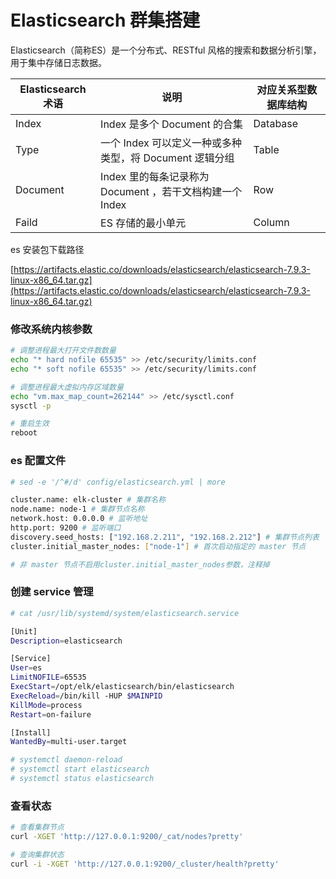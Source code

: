 # Elasticsearch 群集搭建

Elasticsearch（简称ES）是一个分布式、RESTful 风格的搜索和数据分析引擎，用于集中存储日志数据。

| Elasticsearch 术语 | 说明 | 对应关系型数据库结构 |
| --- | --- | --- |
| Index | Index 是多个 Document 的合集 | Database |
| Type | 一个 Index 可以定义一种或多种类型，将 Document 逻辑分组 | Table |
| Document | Index 里的每条记录称为 Document ，若干文档构建一个 Index | Row |
| Faild | ES 存储的最小单元 | Column |

es 安装包下载路径

[https://artifacts.elastic.co/downloads/elasticsearch/elasticsearch-7.9.3-linux-x86_64.tar.gz](https://artifacts.elastic.co/downloads/elasticsearch/elasticsearch-7.9.3-linux-x86_64.tar.gz)

### 修改系统内核参数

```bash
# 调整进程最大打开文件数数量
echo "* hard nofile 65535" >> /etc/security/limits.conf
echo "* soft nofile 65535" >> /etc/security/limits.conf

# 调整进程最大虚拟内存区域数量
echo "vm.max_map_count=262144" >> /etc/sysctl.conf
sysctl -p

# 重启生效
reboot
```

### es 配置文件

```bash
# sed -e '/^#/d' config/elasticsearch.yml | more

cluster.name: elk-cluster # 集群名称
node.name: node-1 # 集群节点名称
network.host: 0.0.0.0 # 监听地址
http.port: 9200 # 监听端口
discovery.seed_hosts: ["192.168.2.211", "192.168.2.212"] # 集群节点列表
cluster.initial_master_nodes: ["node-1"] # 首次启动指定的 master 节点

# 非 master 节点不启用cluster.initial_master_nodes参数，注释掉
```

### 创建 service 管理

```bash
# cat /usr/lib/systemd/system/elasticsearch.service

[Unit]
Description=elasticsearch

[Service]
User=es
LimitNOFILE=65535
ExecStart=/opt/elk/elasticsearch/bin/elasticsearch
ExecReload=/bin/kill -HUP $MAINPID
KillMode=process
Restart=on-failure

[Install]
WantedBy=multi-user.target

# systemctl daemon-reload 
# systemctl start elasticsearch
# systemctl status elasticsearch
```

### 查看状态

```bash
# 查看集群节点
curl -XGET 'http://127.0.0.1:9200/_cat/nodes?pretty'

# 查询集群状态
curl -i -XGET 'http://127.0.0.1:9200/_cluster/health?pretty'
```
